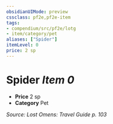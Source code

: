 ```yaml
---
obsidianUIMode: preview
cssclass: pf2e,pf2e-item
tags:
- compendium/src/pf2e/lotg
- item/category/pet
aliases: ["Spider"]
itemLevel: 0
price: 2 sp
---
```

# Spider *Item 0*  

- **Price** 2 sp
- **Category** Pet



*Source: Lost Omens: Travel Guide p. 103*
